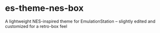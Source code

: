 # es-theme-nes-box
A lightweight NES-inspired theme for EmulationStation – slightly edited and customized for a retro-box feel
